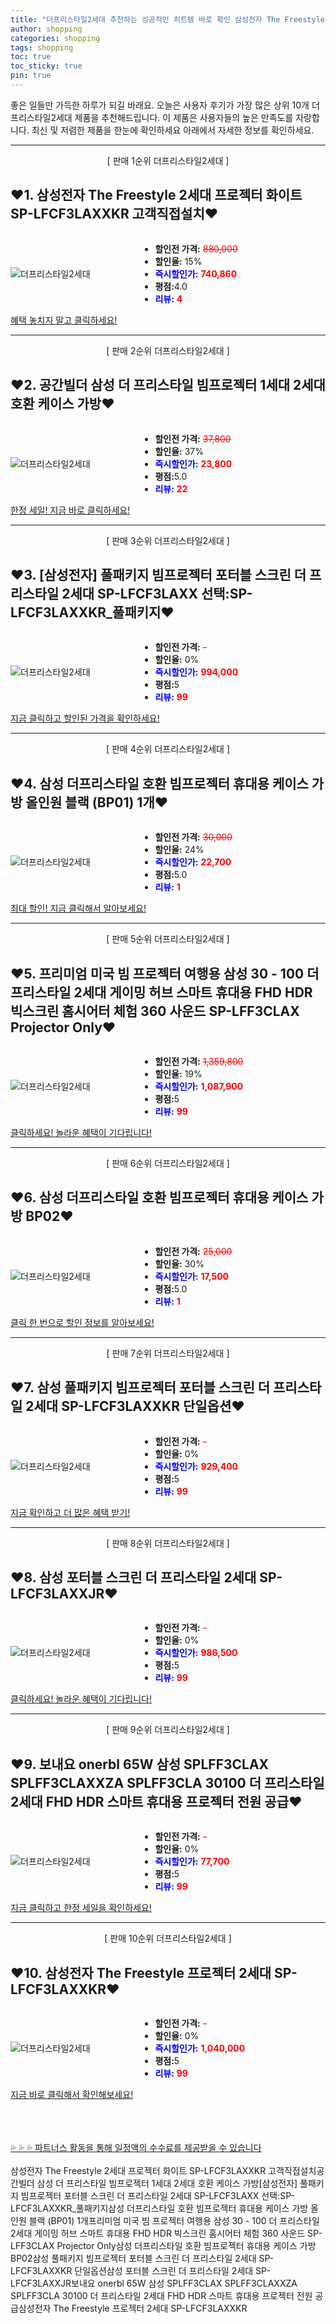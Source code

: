 ```yaml
---
title: "더프리스타일2세대 추천하는 성공적인 히트템 바로 확인 삼성전자 The Freestyle 2세대 프로젝터"
author: shopping
categories: shopping
tags: shopping
toc: true
toc_sticky: true
pin: true
---
```

좋은 일들만 가득한 하루가 되길 바래요. 오늘은 사용자 후기가 가장 많은 상위 10개 더프리스타일2세대 제품을 추천해드립니다. 이 제품은 사용자들의 높은 만족도를 자랑합니다. 최신 및 저렴한 제품을 한눈에 확인하세요 아래에서 자세한 정보를 확인하세요.

---
<p class="toplist" style="margin: 0 auto; display: block; width: fit-content;">[ 판매 1순위 더프리스타일2세대 ]</p>

<h2><strong>❤️1. 삼성전자 The Freestyle 2세대 프로젝터 화이트 SP-LFCF3LAXXKR 고객직접설치❤️</strong></h2>

<div style="display: flex; align-items: center;">
    <div style="flex: 0.4;">
        <img src="https://thumbnail9.coupangcdn.com/thumbnails/remote/230x230ex/image/retail/images/2024/02/13/16/9/9aa52418-b023-4b24-99b7-69bbd8a2fe2d.jpg" alt="더프리스타일2세대" style="max-width: 100%;">
    </div>
    <div style="flex: 0.6; margin-left: 10px;">
        <ul>
            <li><strong>할인전 가격:</strong> <del style="color: red;">880,000</del></li>
            <li><strong>할인율:</strong> 15%</li>
            <li><span style='color:blue'><strong>즉시할인가:</strong></span> <span style='color:red'><strong>740,860</strong></span></li>
            <li><strong>평점:</strong>4.0</li>
            <li><span style='color:blue'><strong>리뷰:</strong></span> <span style='color:red'><strong>4</strong></span></li>
        </ul>
    </div>
</div>
<div class="center">
    <a href="https://William4Davisa.github.io?lptag=AF9450613&subid=githubio&pageKey=8159486083&traceid=V0-153&itemId=23256797583&vendorItemId=88664955511" class="myButton">
        혜택 놓치지 말고 클릭하세요!
    </a>
</div>


---
<p class="toplist" style="margin: 0 auto; display: block; width: fit-content;">[ 판매 2순위 더프리스타일2세대 ]</p>

<h2><strong>❤️2. 공간빌더 삼성 더 프리스타일 빔프로젝터 1세대 2세대 호환 케이스 가방❤️</strong></h2>

<div style="display: flex; align-items: center;">
    <div style="flex: 0.4;">
        <img src="https://thumbnail8.coupangcdn.com/thumbnails/remote/230x230ex/image/vendor_inventory/47e0/bcb068df9c153501e4cc1dbc1c7965a4bb97145f50b06fc49b5e3009a96e.jpg" alt="더프리스타일2세대" style="max-width: 100%;">
    </div>
    <div style="flex: 0.6; margin-left: 10px;">
        <ul>
            <li><strong>할인전 가격:</strong> <del style="color: red;">37,800</del></li>
            <li><strong>할인율:</strong> 37%</li>
            <li><span style='color:blue'><strong>즉시할인가:</strong></span> <span style='color:red'><strong>23,800</strong></span></li>
            <li><strong>평점:</strong>5.0</li>
            <li><span style='color:blue'><strong>리뷰:</strong></span> <span style='color:red'><strong>22</strong></span></li>
        </ul>
    </div>
</div>
<div class="center">
    <a href="https://William4Davisa.github.io?lptag=AF9450613&subid=githubio&pageKey=7971164921&traceid=V0-153&itemId=22075694035&vendorItemId=89122755237" class="myButton">
        한정 세일! 지금 바로 클릭하세요!
    </a>
</div>


---
<p class="toplist" style="margin: 0 auto; display: block; width: fit-content;">[ 판매 3순위 더프리스타일2세대 ]</p>

<h2><strong>❤️3. [삼성전자] 풀패키지 빔프로젝터 포터블 스크린 더 프리스타일 2세대 SP-LFCF3LAXX 선택:SP-LFCF3LAXXKR_풀패키지❤️</strong></h2>

<div style="display: flex; align-items: center;">
    <div style="flex: 0.4;">
        <img src="https://thumbnail10.coupangcdn.com/thumbnails/remote/230x230ex/image/vendor_inventory/3194/f8dc5ebc6f04b706c85c5ad7df1abc7407c653a1abad7312571ac4e077bb.jpg" alt="더프리스타일2세대" style="max-width: 100%;">
    </div>
    <div style="flex: 0.6; margin-left: 10px;">
        <ul>
            <li><strong>할인전 가격:</strong> <del style="color: red;">-</del></li>
            <li><strong>할인율:</strong> 0%</li>
            <li><span style='color:blue'><strong>즉시할인가:</strong></span> <span style='color:red'><strong>994,000</strong></span></li>
            <li><strong>평점:</strong>5</li>
            <li><span style='color:blue'><strong>리뷰:</strong></span> <span style='color:red'><strong>99</strong></span></li>
        </ul>
    </div>
</div>
<div class="center">
    <a href="https://William4Davisa.github.io?lptag=AF9450613&subid=githubio&pageKey=8158963013&traceid=V0-153&itemId=23254294052&vendorItemId=90286694250" class="myButton">
        지금 클릭하고 할인된 가격을 확인하세요!
    </a>
</div>


---
<p class="toplist" style="margin: 0 auto; display: block; width: fit-content;">[ 판매 4순위 더프리스타일2세대 ]</p>

<h2><strong>❤️4. 삼성 더프리스타일 호환 빔프로젝터 휴대용 케이스 가방 올인원 블랙 (BP01) 1개❤️</strong></h2>

<div style="display: flex; align-items: center;">
    <div style="flex: 0.4;">
        <img src="https://thumbnail10.coupangcdn.com/thumbnails/remote/230x230ex/image/vendor_inventory/b6d1/d210327f0f8cbaa48ebb3ddf54bf6f27deea52fd6e8c78018576fe0f9e19.jpg" alt="더프리스타일2세대" style="max-width: 100%;">
    </div>
    <div style="flex: 0.6; margin-left: 10px;">
        <ul>
            <li><strong>할인전 가격:</strong> <del style="color: red;">30,000</del></li>
            <li><strong>할인율:</strong> 24%</li>
            <li><span style='color:blue'><strong>즉시할인가:</strong></span> <span style='color:red'><strong>22,700</strong></span></li>
            <li><strong>평점:</strong>5.0</li>
            <li><span style='color:blue'><strong>리뷰:</strong></span> <span style='color:red'><strong>1</strong></span></li>
        </ul>
    </div>
</div>
<div class="center">
    <a href="https://William4Davisa.github.io?lptag=AF9450613&subid=githubio&pageKey=8121147281&traceid=V0-153&itemId=23036275079&vendorItemId=90087715276" class="myButton">
        최대 할인! 지금 클릭해서 알아보세요!
    </a>
</div>


---
<p class="toplist" style="margin: 0 auto; display: block; width: fit-content;">[ 판매 5순위 더프리스타일2세대 ]</p>

<h2><strong>❤️5. 프리미엄 미국 빔 프로젝터 여행용 삼성 30 - 100 더 프리스타일 2세대 게이밍 허브 스마트 휴대용 FHD HDR 빅스크린 홈시어터 체험 360 사운드 SP-LFF3CLAX Projector Only❤️</strong></h2>

<div style="display: flex; align-items: center;">
    <div style="flex: 0.4;">
        <img src="https://thumbnail6.coupangcdn.com/thumbnails/remote/230x230ex/image/vendor_inventory/74c1/3c5fe270f43ed485e3e4075dbe3ed1b1504b3f8df53f7b13f42e518eea5f.jpg" alt="더프리스타일2세대" style="max-width: 100%;">
    </div>
    <div style="flex: 0.6; margin-left: 10px;">
        <ul>
            <li><strong>할인전 가격:</strong> <del style="color: red;">1,359,800</del></li>
            <li><strong>할인율:</strong> 19%</li>
            <li><span style='color:blue'><strong>즉시할인가:</strong></span> <span style='color:red'><strong>1,087,900</strong></span></li>
            <li><strong>평점:</strong>5</li>
            <li><span style='color:blue'><strong>리뷰:</strong></span> <span style='color:red'><strong>99</strong></span></li>
        </ul>
    </div>
</div>
<div class="center">
    <a href="https://William4Davisa.github.io?lptag=AF9450613&subid=githubio&pageKey=7949257329&traceid=V0-153&itemId=21932516495&vendorItemId=90737090726" class="myButton">
        클릭하세요! 놀라운 혜택이 기다립니다!
    </a>
</div>


---
<p class="toplist" style="margin: 0 auto; display: block; width: fit-content;">[ 판매 6순위 더프리스타일2세대 ]</p>

<h2><strong>❤️6. 삼성 더프리스타일 호환 빔프로젝터 휴대용 케이스 가방 BP02❤️</strong></h2>

<div style="display: flex; align-items: center;">
    <div style="flex: 0.4;">
        <img src="https://thumbnail9.coupangcdn.com/thumbnails/remote/230x230ex/image/vendor_inventory/3535/147967dcb5234c7706ab939117e2a27824c52b9c33b5f8f05b68c448eb7b.jpg" alt="더프리스타일2세대" style="max-width: 100%;">
    </div>
    <div style="flex: 0.6; margin-left: 10px;">
        <ul>
            <li><strong>할인전 가격:</strong> <del style="color: red;">25,000</del></li>
            <li><strong>할인율:</strong> 30%</li>
            <li><span style='color:blue'><strong>즉시할인가:</strong></span> <span style='color:red'><strong>17,500</strong></span></li>
            <li><strong>평점:</strong>5.0</li>
            <li><span style='color:blue'><strong>리뷰:</strong></span> <span style='color:red'><strong>1</strong></span></li>
        </ul>
    </div>
</div>
<div class="center">
    <a href="https://William4Davisa.github.io?lptag=AF9450613&subid=githubio&pageKey=8156410952&traceid=V0-153&itemId=23238629548&vendorItemId=90271497612" class="myButton">
        클릭 한 번으로 할인 정보를 알아보세요!
    </a>
</div>


---
<p class="toplist" style="margin: 0 auto; display: block; width: fit-content;">[ 판매 7순위 더프리스타일2세대 ]</p>

<h2><strong>❤️7. 삼성 풀패키지 빔프로젝터 포터블 스크린 더 프리스타일 2세대 SP-LFCF3LAXXKR 단일옵션❤️</strong></h2>

<div style="display: flex; align-items: center;">
    <div style="flex: 0.4;">
        <img src="https://thumbnail8.coupangcdn.com/thumbnails/remote/230x230ex/image/vendor_inventory/e4b5/411b54fbe587b28a7d5ee3fc01daa7b7a0b5c2eb668ed5257f3f524724f7.jpg" alt="더프리스타일2세대" style="max-width: 100%;">
    </div>
    <div style="flex: 0.6; margin-left: 10px;">
        <ul>
            <li><strong>할인전 가격:</strong> <del style="color: red;">-</del></li>
            <li><strong>할인율:</strong> 0%</li>
            <li><span style='color:blue'><strong>즉시할인가:</strong></span> <span style='color:red'><strong>929,400</strong></span></li>
            <li><strong>평점:</strong>5</li>
            <li><span style='color:blue'><strong>리뷰:</strong></span> <span style='color:red'><strong>99</strong></span></li>
        </ul>
    </div>
</div>
<div class="center">
    <a href="https://William4Davisa.github.io?lptag=AF9450613&subid=githubio&pageKey=8133393878&traceid=V0-153&itemId=23100626736&vendorItemId=89985773209" class="myButton">
        지금 확인하고 더 많은 혜택 받기!
    </a>
</div>


---
<p class="toplist" style="margin: 0 auto; display: block; width: fit-content;">[ 판매 8순위 더프리스타일2세대 ]</p>

<h2><strong>❤️8. 삼성 포터블 스크린 더 프리스타일 2세대 SP-LFCF3LAXXJR❤️</strong></h2>

<div style="display: flex; align-items: center;">
    <div style="flex: 0.4;">
        <img src="https://thumbnail8.coupangcdn.com/thumbnails/remote/230x230ex/image/vendor_inventory/fd6c/a047b72bb64bf24b6614e609ff3322947877f072b5a6e6abe8caf31f0fad.jpg" alt="더프리스타일2세대" style="max-width: 100%;">
    </div>
    <div style="flex: 0.6; margin-left: 10px;">
        <ul>
            <li><strong>할인전 가격:</strong> <del style="color: red;">-</del></li>
            <li><strong>할인율:</strong> 0%</li>
            <li><span style='color:blue'><strong>즉시할인가:</strong></span> <span style='color:red'><strong>986,500</strong></span></li>
            <li><strong>평점:</strong>5</li>
            <li><span style='color:blue'><strong>리뷰:</strong></span> <span style='color:red'><strong>99</strong></span></li>
        </ul>
    </div>
</div>
<div class="center">
    <a href="https://William4Davisa.github.io?lptag=AF9450613&subid=githubio&pageKey=8032486598&traceid=V0-153&itemId=22464709405&vendorItemId=89507816085" class="myButton">
        클릭하세요! 놀라운 혜택이 기다립니다!
    </a>
</div>


---
<p class="toplist" style="margin: 0 auto; display: block; width: fit-content;">[ 판매 9순위 더프리스타일2세대 ]</p>

<h2><strong>❤️9. 보내요 onerbl 65W 삼성 SPLFF3CLAX SPLFF3CLAXXZA SPLFF3CLA 30100 더 프리스타일 2세대 FHD HDR 스마트 휴대용 프로젝터 전원 공급❤️</strong></h2>

<div style="display: flex; align-items: center;">
    <div style="flex: 0.4;">
        <img src="https://thumbnail8.coupangcdn.com/thumbnails/remote/230x230ex/image/vendor_inventory/a3ce/79203b296db4200cf2b7520bcca91c46034f428c06b0b0051d4e180df9fa.jpg" alt="더프리스타일2세대" style="max-width: 100%;">
    </div>
    <div style="flex: 0.6; margin-left: 10px;">
        <ul>
            <li><strong>할인전 가격:</strong> <del style="color: red;">-</del></li>
            <li><strong>할인율:</strong> 0%</li>
            <li><span style='color:blue'><strong>즉시할인가:</strong></span> <span style='color:red'><strong>77,700</strong></span></li>
            <li><strong>평점:</strong>5</li>
            <li><span style='color:blue'><strong>리뷰:</strong></span> <span style='color:red'><strong>99</strong></span></li>
        </ul>
    </div>
</div>
<div class="center">
    <a href="https://William4Davisa.github.io?lptag=AF9450613&subid=githubio&pageKey=8067181855&traceid=V0-153&itemId=22692455643&vendorItemId=89915106878" class="myButton">
        지금 클릭하고 한정 세일을 확인하세요!
    </a>
</div>


---
<p class="toplist" style="margin: 0 auto; display: block; width: fit-content;">[ 판매 10순위 더프리스타일2세대 ]</p>

<h2><strong>❤️10. 삼성전자 The Freestyle 프로젝터 2세대 SP-LFCF3LAXXKR❤️</strong></h2>

<div style="display: flex; align-items: center;">
    <div style="flex: 0.4;">
        <img src="https://thumbnail9.coupangcdn.com/thumbnails/remote/230x230ex/image/vendor_inventory/5fa1/97cb77955e211f9dfc9f538abf573ef30d007924afdab61025de86412653.jpg" alt="더프리스타일2세대" style="max-width: 100%;">
    </div>
    <div style="flex: 0.6; margin-left: 10px;">
        <ul>
            <li><strong>할인전 가격:</strong> <del style="color: red;">-</del></li>
            <li><strong>할인율:</strong> 0%</li>
            <li><span style='color:blue'><strong>즉시할인가:</strong></span> <span style='color:red'><strong>1,040,000</strong></span></li>
            <li><strong>평점:</strong>5</li>
            <li><span style='color:blue'><strong>리뷰:</strong></span> <span style='color:red'><strong>99</strong></span></li>
        </ul>
    </div>
</div>
<div class="center">
    <a href="https://William4Davisa.github.io?lptag=AF9450613&subid=githubio&pageKey=8185392826&traceid=V0-153&itemId=23408360667&vendorItemId=90435495251" class="myButton">
        지금 바로 클릭해서 확인해보세요!
    </a>
</div>

<br><br><br>[💦 💦 💦 파트너스 활동을 통해 일정액의 수수료를 제공받을 수 있습니다](https://link.coupang.com/a/bcpT2c)<br><br>삼성전자 The Freestyle 2세대 프로젝터 화이트 SP-LFCF3LAXXKR 고객직접설치공간빌더 삼성 더 프리스타일 빔프로젝터 1세대 2세대 호환 케이스 가방[삼성전자] 풀패키지 빔프로젝터 포터블 스크린 더 프리스타일 2세대 SP-LFCF3LAXX 선택:SP-LFCF3LAXXKR_풀패키지삼성 더프리스타일 호환 빔프로젝터 휴대용 케이스 가방 올인원 블랙 (BP01) 1개프리미엄 미국 빔 프로젝터 여행용 삼성 30 - 100 더 프리스타일 2세대 게이밍 허브 스마트 휴대용 FHD HDR 빅스크린 홈시어터 체험 360 사운드 SP-LFF3CLAX Projector Only삼성 더프리스타일 호환 빔프로젝터 휴대용 케이스 가방 BP02삼성 풀패키지 빔프로젝터 포터블 스크린 더 프리스타일 2세대 SP-LFCF3LAXXKR 단일옵션삼성 포터블 스크린 더 프리스타일 2세대 SP-LFCF3LAXXJR보내요 onerbl 65W 삼성 SPLFF3CLAX SPLFF3CLAXXZA SPLFF3CLA 30100 더 프리스타일 2세대 FHD HDR 스마트 휴대용 프로젝터 전원 공급삼성전자 The Freestyle 프로젝터 2세대 SP-LFCF3LAXXKR